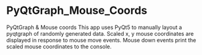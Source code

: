 # PyQtGraph_Mouse_Coords
PyQtGraph &amp; Mouse coords
This app uses PyQt5 to manually layout a pyqtgraph of randomly generated data. Scaled x, y mouse coordinates are displayed in response to mouse move events.  Mouse down events print the scaled mouse coordinates to the console.

